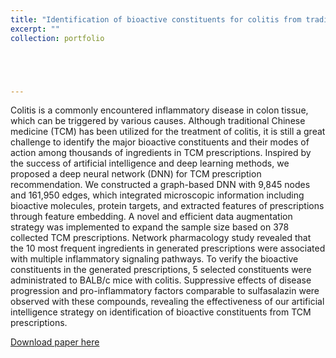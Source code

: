 ```yaml
---
title: "Identification of bioactive constituents for colitis from traditional Chinese medicine prescription via deep neural network"
excerpt: ""
collection: portfolio





---
```


Colitis is a commonly encountered inflammatory disease in colon tissue, which can be triggered by various causes. Although traditional Chinese medicine (TCM) has been utilized for the treatment of colitis, it is still a great challenge to identify the major bioactive constituents and their modes of action among thousands of ingredients in TCM prescriptions. Inspired by the success of artificial intelligence and deep learning methods, we proposed a deep neural network (DNN) for TCM prescription recommendation. We constructed a graph-based DNN with 9,845 nodes and 161,950 edges, which integrated microscopic information including bioactive molecules, protein targets, and extracted features of prescriptions through feature embedding. A novel and efficient data augmentation strategy was implemented to expand the sample size based on 378 collected TCM prescriptions. Network pharmacology study revealed that the 10 most frequent ingredients in generated prescriptions were associated with multiple inflammatory signaling pathways. To verify the bioactive constituents in the generated prescriptions, 5 selected constituents were administrated to BALB/c mice with colitis. Suppressive effects of disease progression and pro-inflammatory factors comparable to sulfasalazin were observed with these compounds, revealing the effectiveness of our artificial intelligence strategy on identification of bioactive constituents from TCM prescriptions.

[Download paper here](https://www.biorxiv.org/content/10.1101/2023.05.31.542690v1.abstract)
